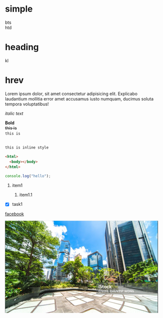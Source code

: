 <!-- markdown tutorial-->

# simple

bts
<br/>
htd

# heading

kl

<h1> hrev </h1>

<p> Lorem ipsum dolor, sit amet consectetur adipisicing elit. Explicabo laudantium mollitia error amet accusamus iusto numquam, ducimus soluta tempora voluptatibus! </p>
<i> italic text </i>

**Bold**
</br>
<del> this is </del> <br/>
`this is`

```

this is inline style
```

```html
<html>
  <body></body>
</html>
```

```js
console.log("hello");
```

1. item1

   1. item1.1

- [x] task1

[facebook](https://www.facebook.com/)

![alt](./images/gitReadMe1.PNG)
